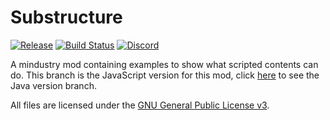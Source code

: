 # Substructure

[![Release](https://img.shields.io/github/release/Gdeft/substructure.svg?style=flat-square)](https://github.com/Gdeft/substructure/releases/latest)
[![Build Status](https://img.shields.io/github/workflow/status/Gdeft/substructure/Gradle.svg?&style=flat-square)]()
[![Discord](https://img.shields.io/discord/704355237246402721.svg?color=7289da&label=de_server&logo=discord&style=flat-square)](https://discord.gg/RCCVQFW)

A mindustry mod containing examples to show what scripted contents can do. This branch is the JavaScript version for this mod, click [here](https://github.com/Gdeft/substructure/tree/main) to see the Java version branch.

All files are licensed under the [GNU General Public License v3](LICENSE).